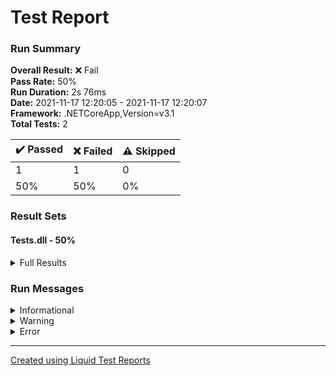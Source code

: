﻿
# Test Report
### Run Summary

<p>
<strong>Overall Result:</strong> ❌ Fail <br />
<strong>Pass Rate:</strong> 50% <br />
<strong>Run Duration:</strong> 2s 76ms <br />
<strong>Date:</strong> 2021-11-17 12:20:05 - 2021-11-17 12:20:07 <br />
<strong>Framework:</strong> .NETCoreApp,Version=v3.1 <br />
<strong>Total Tests:</strong> 2 <br />
</p>

<table>
<thead>
<tr>
<th>✔️ Passed</th>
<th>❌ Failed</th>
<th>⚠️ Skipped</th>
</tr>
</thead>
<tbody>
<tr>
<td>1</td>
<td>1</td>
<td>0</td>
</tr>
<tr>
<td>50%</td>
<td>50%</td>
<td>0%</td>
</tr>
</tbody>
</table>

### Result Sets
#### Tests.dll - 50%
<details>
<summary>Full Results</summary>
<table>
<thead>
<tr>
<th>Result</th>
<th>Test</th>
<th>Duration</th>
</tr>
</thead>
<tr>
<td> ✔️ Passed </td>
<td>Tests.UnitTestMathHelper.TestSummation</td>
<td>4ms</td>
</tr>
<tr>
<td> ❌ Failed </td>
<td>Tests.UnitTestMathHelper.TestSubtraction<blockquote><details>
<summary>Error</summary>
<strong>Message:</strong>
<pre><code>Assert.Equal() Failure
Expected: 3
Actual:   70</code></pre>
<strong>Stack Trace:</strong>
<pre><code>   at Tests.UnitTestMathHelper.TestSubtraction() in /home/runner/work/playground-csharp-xunit-github-action/playground-csharp-xunit-github-action/Tests/UnitTestMathHelper.cs:line 19</code></pre>
</details></blockquote>
</td>
<td>2ms</td>
</tr>
</tbody>
</table>
</details>

### Run Messages
<details>
<summary>Informational</summary>
<pre><code>
[xUnit.net 00:00:00.00] xUnit.net VSTest Adapter v2.4.3+1b45f5407b (64-bit .NET Core 3.1.1)
[xUnit.net 00:00:00.43]   Discovering: Tests
[xUnit.net 00:00:00.48]   Discovered:  Tests
[xUnit.net 00:00:00.48]   Starting:    Tests
[xUnit.net 00:00:00.59]       Assert.Equal() Failure
[xUnit.net 00:00:00.59]       Expected: 3
[xUnit.net 00:00:00.59]       Actual:   70
[xUnit.net 00:00:00.59]       Stack Trace:
[xUnit.net 00:00:00.59]         /home/runner/work/playground-csharp-xunit-github-action/playground-csharp-xunit-github-action/Tests/UnitTestMathHelper.cs(19,0): at Tests.UnitTestMathHelper.TestSubtraction()
[xUnit.net 00:00:00.59]   Finished:    Tests
</code></pre>
</details>

<details>
<summary>Warning</summary>
<pre><code>
</code></pre>
</details>

<details>
<summary>Error</summary>
<pre><code>
[xUnit.net 00:00:00.58]     Tests.UnitTestMathHelper.TestSubtraction [FAIL]
</code></pre>
</details>



----

[Created using Liquid Test Reports](https://github.com/kurtmkurtm/LiquidTestReports)